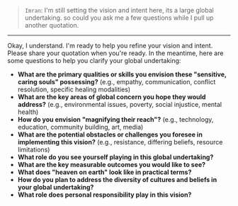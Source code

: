 > `Imran`: I'm still setting the vision and intent here, its a large global undertaking. so could you ask me a few questions while I pull up another quotation.

---

Okay, I understand. I'm ready to help you refine your vision and intent. Please share your quotation when you're ready. In the meantime, here are some questions to help you clarify your global undertaking:

* **What are the primary qualities or skills you envision these "sensitive, caring souls" possessing?** (e.g., empathy, communication, conflict resolution, specific healing modalities)
* **What are the key areas of global concern you hope they would address?** (e.g., environmental issues, poverty, social injustice, mental health)
* **How do you envision "magnifying their reach"?** (e.g., technology, education, community building, art, media)
* **What are the potential obstacles or challenges you foresee in implementing this vision?** (e.g., resistance, differing beliefs, resource limitations)
* **What role do you see yourself playing in this global undertaking?**
* **What are the key measurable outcomes you would like to see?**
* **What does "heaven on earth" look like in practical terms?**
* **How do you plan to address the diversity of cultures and beliefs in your global undertaking?**
* **What role does personal responsibility play in this vision?**
